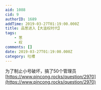 ```yaml
---
aid: 1088
cid: 9
authorID: 1689
addTime: 2019-03-27T01:19:00.000Z
title: 品葱进入【大滥权时代】
tags:
    - 葱
    - 权
comments: []
date: 2019-03-27T01:19:00.000Z
category: 吐槽
---
```


为了制止小号破坏，搞了50个管理员 [https://www.pincong.rocks/question/2970](https://www.pincong.rocks/question/2970)
